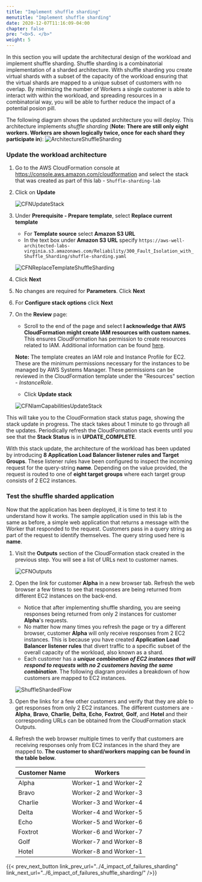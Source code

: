 ```yaml
---
title: "Implement shuffle sharding"
menutitle: "Implement shuffle sharding"
date: 2020-12-07T11:16:09-04:00
chapter: false
pre: "<b>5. </b>"
weight: 5
---
```


In this section you will update the architectural design of the workload and implement shuffle sharding. Shuffle sharding is a combinatorial implementation of a sharded architecture. With shuffle sharding you create virtual shards with a subset of the capacity of the workload ensuring that the virtual shards are mapped to a unique subset of customers with no overlap. By minimizing the number of Workers a single customer is able to interact with within the workload, and spreading resources in a combinatorial way, you will be able to further reduce the impact of a potential posion pill.

The following diagram shows the updated architecture you will deploy. This architecture implements _shuffle sharding_ (**Note: There are still only eight workers. Workers are shown logically twice, once for each shard they participate in**):
![ArchitectureShuffleSharding](/Reliability/300_Fault_Isolation_with_Shuffle_Sharding/Images/Architecture-shuffle-sharding.png?classes=lab_picture_auto)

### Update the workload architecture

1. Go to the AWS CloudFormation console at <https://console.aws.amazon.com/cloudformation> and select the stack that was created as part of this lab - `Shuffle-sharding-lab`
1. Click on **Update**

    ![CFNUpdateStack](/Reliability/300_Fault_Isolation_with_Shuffle_Sharding/Images/CFNUpdateStack.png?classes=lab_picture_auto)

1. Under **Prerequisite - Prepare template**, select **Replace current template**

    * For **Template source** select **Amazon S3 URL**
    * In the text box under **Amazon S3 URL** specify `https://aws-well-architected-labs-virginia.s3.amazonaws.com/Reliability/300_Fault_Isolation_with_Shuffle_Sharding/shuffle-sharding.yaml`

    ![CFNReplaceTemplateShuffleSharding](/Reliability/300_Fault_Isolation_with_Shuffle_Sharding/Images/CFNReplaceTemplateShuffleSharding.png?classes=lab_picture_auto)

1. Click **Next**
1. No changes are required for **Parameters**. Click **Next**
1. For **Configure stack options** click **Next**
1. On the **Review** page:
    * Scroll to the end of the page and select **I acknowledge that AWS CloudFormation might create IAM resources with custom names.** This ensures CloudFormation has permission to create resources related to IAM. Additional information can be found [here](https://docs.aws.amazon.com/AWSCloudFormation/latest/APIReference/API_CreateStack.html).

    **Note:** The template creates an IAM role and Instance Profile for EC2. These are the minimum permissions necessary for the instances to be managed by AWS Systems Manager. These permissions can be reviewed in the CloudFormation template under the "Resources" section - *InstanceRole*.

    * Click **Update stack**

    ![CFNIamCapabilitiesUpdateStack](/Reliability/300_Fault_Isolation_with_Shuffle_Sharding/Images/CFNIamCapabilitiesUpdateStack.png?classes=lab_picture_auto)

This will take you to the CloudFormation stack status page, showing the stack update in progress. The stack takes about 1 minute to go through all the updates. Periodically refresh the CloudFormation stack events until you see that the **Stack Status** is in **UPDATE_COMPLETE**.

With this stack update, the architecture of the workload has been updated by introducing **8 Application Load Balancer listener rules and Target Groups**. These listener rules have been configured to inspect the incoming request for the query-string **name**. Depending on the value provided, the request is routed to one of **eight target groups** where each target group consists of 2 EC2 instances.

### Test the shuffle sharded application

Now that the application has been deployed, it is time to test it to understand how it works. The sample application used in this lab is the same as before, a simple web application that returns a message with the Worker that responded to the request. Customers pass in a query string as part of the request to identify themselves. The query string used here is **name**.

1. Visit the **Outputs** section of the CloudFormation stack created in the previous step. You will see a list of URLs next to customer names.

    ![CFNOutputs](/Reliability/300_Fault_Isolation_with_Shuffle_Sharding/Images/CFNOutputs.png?classes=lab_picture_auto)

1. Open the link for customer **Alpha** in a new browser tab. Refresh the web browser a few times to see that responses are being returned from different EC2 instances on the back-end.
    * Notice that after implementing shuffle sharding, you are seeing responses being returned from only 2 instances for customer **Alpha**'s requests.
    * No matter how many times you refresh the page or try a different browser, customer **Alpha** will only receive responses from 2 EC2 instances. This is because you have created **Application Load Balancer listener rules** that divert traffic to a specific subset of the overall capacity of the workload, also known as a shard.
    * Each customer has a ***unique combination of EC2 instances that will respond to requests with no 2 customers having the same combination***. The following diagram provides a breakdown of how customers are mapped to EC2 instances.

    ![ShuffleShardedFlow](/Reliability/300_Fault_Isolation_with_Shuffle_Sharding/Images/ShuffleShardedFlow.png?classes=lab_picture_auto)

1. Open the links for a few other customers and verify that they are able to get responses from only 2 EC2 instances. The different customers are - **Alpha**, **Bravo**, **Charlie**, **Delta**, **Echo**, **Foxtrot**, **Golf**, and **Hotel** and their corresponding URLs can be obtained from the CloudFormation stack Outputs.

1. Refresh the web browser multiple times to verify that customers are receiving responses only from EC2 instances in the shard they are mapped to. **The customer to shard/workers mapping can be found in the table below.**

    | **Customer Name** | **Workers**         |
    |-------------------|-------------------|
    | Alpha             | Worker-1 and Worker-2 |
    | Bravo             | Worker-2 and Worker-3 |
    | Charlie           | Worker-3 and Worker-4 |
    | Delta             | Worker-4 and Worker-5 |
    | Echo              | Worker-5 and Worker-6 |
    | Foxtrot           | Worker-6 and Worker-7 |
    | Golf              | Worker-7 and Worker-8 |
    | Hotel             | Worker-8 and Worker-1 |

{{< prev_next_button link_prev_url="../4_impact_of_failures_sharding" link_next_url="../6_impact_of_failures_shuffle_sharding/" />}}
